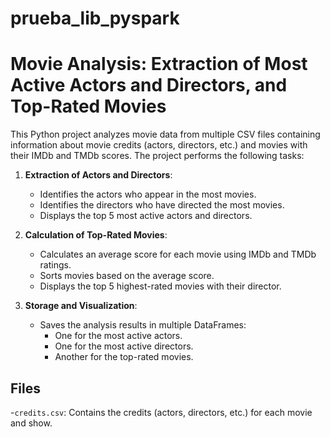 # prueba_lib_pyspark

# Movie Analysis: Extraction of Most Active Actors and Directors, and Top-Rated Movies

This Python project analyzes movie data from multiple CSV files containing information about movie credits (actors, directors, etc.) and movies with their IMDb and TMDb scores. The project performs the following tasks:

1. **Extraction of Actors and Directors**:
   - Identifies the actors who appear in the most movies.
   - Identifies the directors who have directed the most movies.
   - Displays the top 5 most active actors and directors.

2. **Calculation of Top-Rated Movies**:
   - Calculates an average score for each movie using IMDb and TMDb ratings.
   - Sorts movies based on the average score.
   - Displays the top 5 highest-rated movies with their director.

3. **Storage and Visualization**:
   - Saves the analysis results in multiple DataFrames:
     - One for the most active actors.
     - One for the most active directors.
     - Another for the top-rated movies.

## Files
-`credits.csv`: Contains the credits (actors, directors, etc.) for each movie and show.
